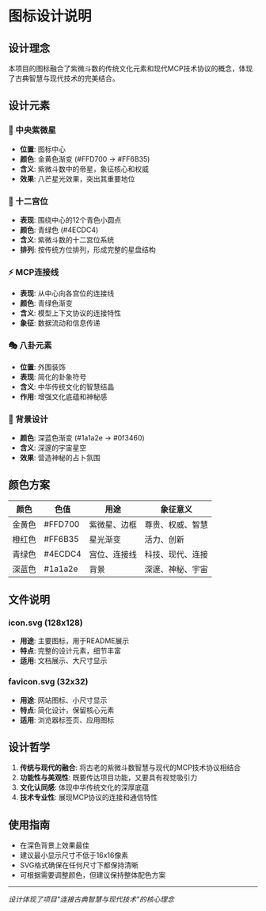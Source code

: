 # 图标设计说明

## 设计理念

本项目的图标融合了紫微斗数的传统文化元素和现代MCP技术协议的概念，体现了古典智慧与现代技术的完美结合。

## 设计元素

### 🌟 中央紫微星
- **位置**: 图标中心
- **颜色**: 金黄色渐变 (#FFD700 → #FF6B35)
- **含义**: 紫微斗数中的帝星，象征核心和权威
- **效果**: 八芒星光效果，突出其重要地位

### 🔮 十二宫位
- **表现**: 围绕中心的12个青色小圆点
- **颜色**: 青绿色 (#4ECDC4)
- **含义**: 紫微斗数的十二宫位系统
- **排列**: 按传统方位排列，形成完整的星盘结构

### ⚡ MCP连接线
- **表现**: 从中心向各宫位的连接线
- **颜色**: 青绿色渐变
- **含义**: 模型上下文协议的连接特性
- **象征**: 数据流动和信息传递

### 🎭 八卦元素
- **位置**: 外围装饰
- **表现**: 简化的卦象符号
- **含义**: 中华传统文化的智慧结晶
- **作用**: 增强文化底蕴和神秘感

### 🌌 背景设计
- **颜色**: 深蓝色渐变 (#1a1a2e → #0f3460)
- **含义**: 深邃的宇宙星空
- **效果**: 营造神秘的占卜氛围

## 颜色方案

| 颜色 | 色值 | 用途 | 象征意义 |
|------|------|------|----------|
| 金黄色 | #FFD700 | 紫微星、边框 | 尊贵、权威、智慧 |
| 橙红色 | #FF6B35 | 星光渐变 | 活力、创新 |
| 青绿色 | #4ECDC4 | 宫位、连接线 | 科技、现代、连接 |
| 深蓝色 | #1a1a2e | 背景 | 深邃、神秘、宇宙 |

## 文件说明

### icon.svg (128x128)
- **用途**: 主要图标，用于README展示
- **特点**: 完整的设计元素，细节丰富
- **适用**: 文档展示、大尺寸显示

### favicon.svg (32x32)
- **用途**: 网站图标、小尺寸显示
- **特点**: 简化设计，保留核心元素
- **适用**: 浏览器标签页、应用图标

## 设计哲学

1. **传统与现代的融合**: 将古老的紫微斗数智慧与现代的MCP技术协议相结合
2. **功能性与美观性**: 既要传达项目功能，又要具有视觉吸引力
3. **文化认同感**: 体现中华传统文化的深厚底蕴
4. **技术专业性**: 展现MCP协议的连接和通信特性

## 使用指南

- 在深色背景上效果最佳
- 建议最小显示尺寸不低于16x16像素
- SVG格式确保在任何尺寸下都保持清晰
- 可根据需要调整颜色，但建议保持整体配色方案

---

*设计体现了项目"连接古典智慧与现代技术"的核心理念*